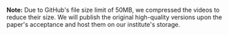 **Note:** Due to GitHub's file size limit of 50MB, we compressed the videos to reduce their size. We will publish the original high-quality versions upon the paper's acceptance and host them on our institute's storage.
